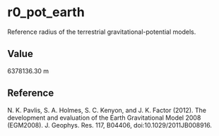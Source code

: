 # r0_pot_earth

Reference radius of the terrestrial gravitational-potential models.

## Value

6378136.30 m

## Reference

N. K. Pavlis, S. A. Holmes, S. C. Kenyon, and J. K. Factor (2012). The development and evaluation of the Earth Gravitational Model 2008 (EGM2008). J. Geophys. Res. 117, B04406, doi:10.1029/2011JB008916.

